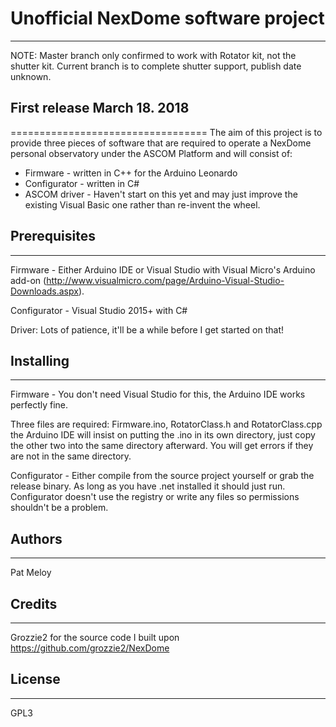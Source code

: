 # Unofficial NexDome software project #
------------------------------------

NOTE: Master branch only confirmed to work with Rotator kit, not the shutter kit. Current branch is to complete shutter support, publish date unknown.

## First release March 18. 2018 ##
==================================
The aim of this project is to provide three pieces of software that are required to operate a NexDome personal observatory under the ASCOM Platform and will consist of:

- Firmware  - written in C++ for the Arduino Leonardo
- Configurator - written in C#
- ASCOM driver - Haven't start on this yet and may just improve the existing Visual Basic one rather than re-invent the wheel.

## Prerequisites ##
--------------
Firmware - Either Arduino IDE or Visual Studio with Visual Micro's Arduino add-on 
(http://www.visualmicro.com/page/Arduino-Visual-Studio-Downloads.aspx).

Configurator - Visual Studio 2015+ with C#

Driver: Lots of patience, it'll be a while before I get started on that!

## Installing ##
----------
Firmware - You don't need Visual Studio for this, the Arduino IDE works perfectly fine.

Three files are required: Firmware.ino, RotatorClass.h and RotatorClass.cpp the Arduino IDE will insist on putting the .ino in its own directory, just copy the other two into the same directory afterward. You will get errors if they are not in the same directory.

Configurator - Either compile from the source project yourself or grab the release binary. As long as you have .net installed it should just run. Configurator doesn't use the registry or write any files so permissions shouldn't be a problem.

## Authors ##
--------
Pat Meloy

## Credits ##
-------
Grozzie2 for the source code I built upon https://github.com/grozzie2/NexDome

## License ##
-------
GPL3

